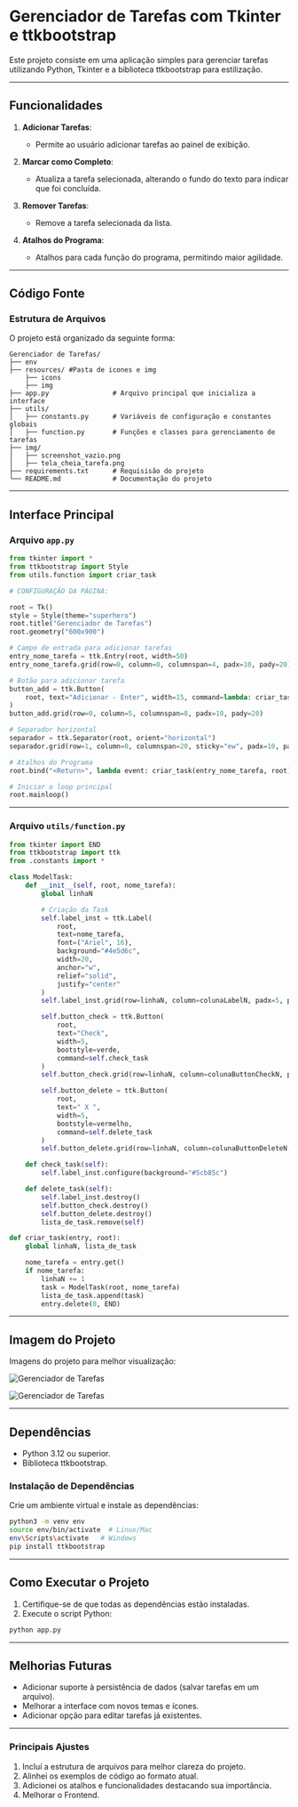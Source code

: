 # Gerenciador de Tarefas com Tkinter e ttkbootstrap

Este projeto consiste em uma aplicação simples para gerenciar tarefas utilizando Python, Tkinter e a biblioteca ttkbootstrap para estilização.

---

## Funcionalidades

1. **Adicionar Tarefas**:
   - Permite ao usuário adicionar tarefas ao painel de exibição.

2. **Marcar como Completo**:
   - Atualiza a tarefa selecionada, alterando o fundo do texto para indicar que foi concluída.

3. **Remover Tarefas**:
   - Remove a tarefa selecionada da lista.

4. **Atalhos do Programa**:
   - Atalhos para cada função do programa, permitindo maior agilidade.

---

## Código Fonte

### Estrutura de Arquivos
O projeto está organizado da seguinte forma:

```
Gerenciador de Tarefas/
├── env
├── resources/ #Pasta de icones e img
    ├── icons 
    ├── img
├── app.py                # Arquivo principal que inicializa a interface
├── utils/
│   ├── constants.py      # Variáveis de configuração e constantes globais
│   ├── function.py       # Funções e classes para gerenciamento de tarefas
├── img/
│   ├── screenshot_vazio.png
│   ├── tela_cheia_tarefa.png
├── requirements.txt      # Requisisão do projeto
└── README.md             # Documentação do projeto
```

---

## Interface Principal

### Arquivo `app.py`

```python
from tkinter import *
from ttkbootstrap import Style
from utils.function import criar_task

# CONFIGURAÇÃO DA PÁGINA:

root = Tk()
style = Style(theme="superhero")
root.title("Gerenciador de Tarefas")
root.geometry("600x900")

# Campo de entrada para adicionar tarefas
entry_nome_tarefa = ttk.Entry(root, width=50)
entry_nome_tarefa.grid(row=0, column=0, columnspan=4, padx=10, pady=20)

# Botão para adicionar tarefa
button_add = ttk.Button(
    root, text="Adicionar - Enter", width=15, command=lambda: criar_task(entry_nome_tarefa, root)
)
button_add.grid(row=0, column=5, columnspan=8, padx=10, pady=20)

# Separador horizontal
separador = ttk.Separator(root, orient="horizontal")
separador.grid(row=1, column=0, columnspan=20, sticky="ew", padx=10, pady=20)

# Atalhos do Programa
root.bind("<Return>", lambda event: criar_task(entry_nome_tarefa, root))

# Iniciar o loop principal
root.mainloop()
```

---

### Arquivo `utils/function.py`

```python
from tkinter import END
from ttkbootstrap import ttk
from .constants import *

class ModelTask:
    def __init__(self, root, nome_tarefa):
        global linhaN

        # Criação da Task
        self.label_inst = ttk.Label(
            root,
            text=nome_tarefa,
            font=("Ariel", 16),
            background="#4e5d6c",
            width=20,
            anchor="w",
            relief="solid",
            justify="center"
        )
        self.label_inst.grid(row=linhaN, column=colunaLabelN, padx=5, pady=5)

        self.button_check = ttk.Button(
            root,
            text="Check",
            width=5,
            bootstyle=verde,
            command=self.check_task
        )
        self.button_check.grid(row=linhaN, column=colunaButtonCheckN, padx=5, pady=5)

        self.button_delete = ttk.Button(
            root,
            text=" X ",
            width=5,
            bootstyle=vermelho,
            command=self.delete_task
        )
        self.button_delete.grid(row=linhaN, column=colunaButtonDeleteN, padx=5, pady=5)

    def check_task(self):
        self.label_inst.configure(background="#5cb85c")

    def delete_task(self):
        self.label_inst.destroy()
        self.button_check.destroy()
        self.button_delete.destroy()
        lista_de_task.remove(self)

def criar_task(entry, root):
    global linhaN, lista_de_task

    nome_tarefa = entry.get()
    if nome_tarefa:
        linhaN += 1
        task = ModelTask(root, nome_tarefa)
        lista_de_task.append(task)
        entry.delete(0, END)
```

---

## Imagem do Projeto

Imagens do projeto para melhor visualização:

![Gerenciador de Tarefas](/resources/img/todo_vazio.png)

![Gerenciador de Tarefas](/resources/img/todo_cheio.png)

---

## Dependências

- Python 3.12 ou superior.
- Biblioteca ttkbootstrap.

### Instalação de Dependências

Crie um ambiente virtual e instale as dependências:

```bash
python3 -m venv env
source env/bin/activate  # Linux/Mac
env\Scripts\activate   # Windows
pip install ttkbootstrap
```

---

## Como Executar o Projeto

1. Certifique-se de que todas as dependências estão instaladas.
2. Execute o script Python:

```bash
python app.py
```

---

## Melhorias Futuras

- Adicionar suporte à persistência de dados (salvar tarefas em um arquivo).
- Melhorar a interface com novos temas e ícones.
- Adicionar opção para editar tarefas já existentes.

--- 

### **Principais Ajustes**
1. Incluí a estrutura de arquivos para melhor clareza do projeto.
2. Alinhei os exemplos de código ao formato atual.
3. Adicionei os atalhos e funcionalidades destacando sua importância.
4. Melhorar o Frontend.
